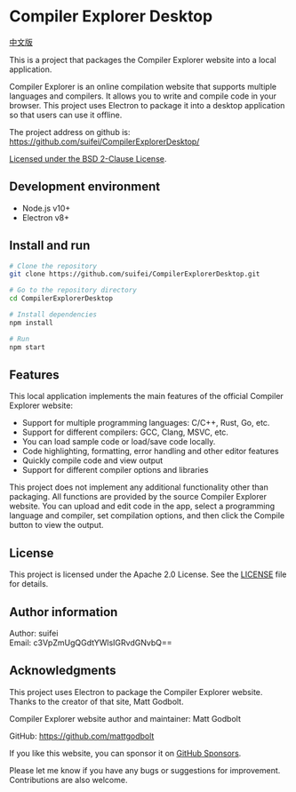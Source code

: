 # Compiler Explorer Desktop

[中文版](README_zh.md)

This is a project that packages the Compiler Explorer website into a local application.

Compiler Explorer is an online compilation website that supports multiple languages and compilers. It allows you to write and compile code in your browser. This project uses Electron to package it into a desktop application so that users can use it offline.

The project address on github is: https://github.com/suifei/CompilerExplorerDesktop/ 

[Licensed under the BSD 2-Clause License](LICENSE).

## Development environment

- Node.js v10+
- Electron v8+  

## Install and run 

```bash
# Clone the repository  
git clone https://github.com/suifei/CompilerExplorerDesktop.git    

# Go to the repository directory
cd CompilerExplorerDesktop   

# Install dependencies 
npm install

# Run
npm start 
```

## Features

This local application implements the main features of the official Compiler Explorer website:

- Support for multiple programming languages: C/C++, Rust, Go, etc. 
- Support for different compilers: GCC, Clang, MSVC, etc.  
- You can load sample code or load/save code locally. 
- Code highlighting, formatting, error handling and other editor features
- Quickly compile code and view output 
- Support for different compiler options and libraries  

This project does not implement any additional functionality other than packaging. All functions are provided by the source Compiler Explorer website. 
You can upload and edit code in the app, select a programming language and compiler, set compilation options, and then click the Compile button to view the output.

## License

This project is licensed under the Apache 2.0 License. See the [LICENSE](LICENSE) file for details.

## Author information 

Author: suifei   
Email: c3VpZmUgQGdtYWlsIGRvdGNvbQ==

## Acknowledgments 

This project uses Electron to package the Compiler Explorer website. Thanks to the creator of that site, Matt Godbolt. 

Compiler Explorer website author and maintainer: Matt Godbolt

GitHub: https://github.com/mattgodbolt

If you like this website, you can sponsor it on [GitHub Sponsors](https://github.com/sponsors/mattgodbolt).

Please let me know if you have any bugs or suggestions for improvement. Contributions are also welcome. 
